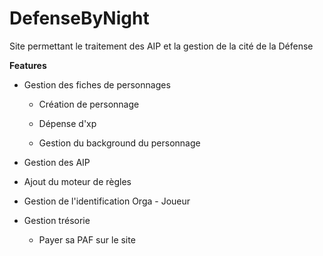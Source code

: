 # DefenseByNight
Site permettant le traitement des AIP et la gestion de la cité de la Défense

**Features**

- Gestion des fiches de personnages

  * Création de personnage
  
  * Dépense d'xp
 
  * Gestion du background du personnage
  
  
- Gestion des AIP
- Ajout du moteur de règles
- Gestion de l'identification Orga - Joueur
- Gestion trésorie
 
  * Payer sa PAF sur le site
